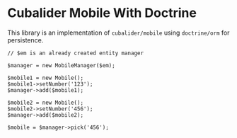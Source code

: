 Cubalider Mobile With Doctrine
==============================

This library is an implementation of `cubalider/mobile` using `doctrine/orm` for
persistence.

```
// $em is an already created entity manager

$manager = new MobileManager($em);

$mobile1 = new Mobile();
$mobile1->setNumber('123');
$manager->add($mobile1);

$mobile2 = new Mobile();
$mobile2->setNumber('456');
$manager->add($mobile2);

$mobile = $manager->pick('456');
```
